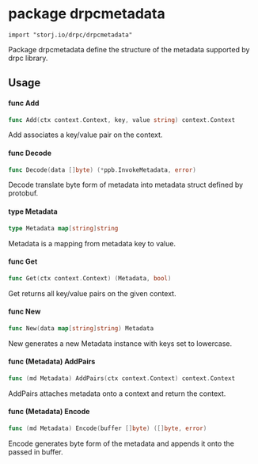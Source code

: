 # package drpcmetadata

`import "storj.io/drpc/drpcmetadata"`

Package drpcmetadata define the structure of the metadata supported by drpc
library.

## Usage

#### func  Add

```go
func Add(ctx context.Context, key, value string) context.Context
```
Add associates a key/value pair on the context.

#### func  Decode

```go
func Decode(data []byte) (*ppb.InvokeMetadata, error)
```
Decode translate byte form of metadata into metadata struct defined by protobuf.

#### type Metadata

```go
type Metadata map[string]string
```

Metadata is a mapping from metadata key to value.

#### func  Get

```go
func Get(ctx context.Context) (Metadata, bool)
```
Get returns all key/value pairs on the given context.

#### func  New

```go
func New(data map[string]string) Metadata
```
New generates a new Metadata instance with keys set to lowercase.

#### func (Metadata) AddPairs

```go
func (md Metadata) AddPairs(ctx context.Context) context.Context
```
AddPairs attaches metadata onto a context and return the context.

#### func (Metadata) Encode

```go
func (md Metadata) Encode(buffer []byte) ([]byte, error)
```
Encode generates byte form of the metadata and appends it onto the passed in
buffer.
